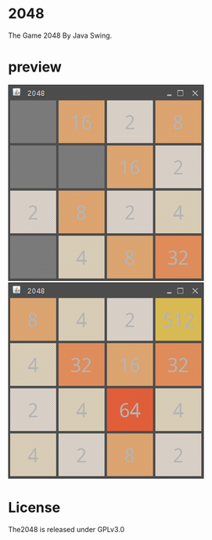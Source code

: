 2048
=======

The Game 2048 By Java Swing.


preview
=======
![](https://github.com/HiKumho/2048/blob/master/2048_001.png?raw=true) ![](https://github.com/HiKumho/2048/blob/master/2048_002.png?raw=true)

License
=======
The2048 is released under GPLv3.0
